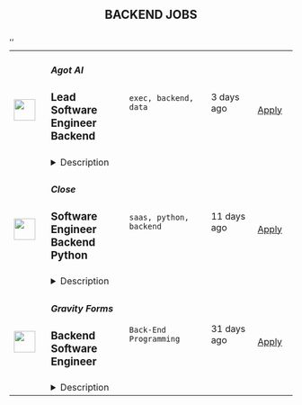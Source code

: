 <div align="center"><h2>BACKEND JOBS</h2></div><table><tr>
                <td width="100" height="100" rowspan="2">
                    <img src="https://remoteOK.com/assets/img/jobs/434fbaf355065532c1ed1205879599611659127020.png" width="38px" height="auto">
                </td>
                <td width="300">
                    <h5>Agot AI</h5>
                    <h3>
					Lead Software Engineer Backend				</h3>
                </td>
                <td width="300">
                    <code>exec, backend, data</code>
                </td>
                <td width="200">
                <text>3 days ago</text>
                </td>
                <td width="100" rowspan="2">
                <a href="https://remoteOK.com/jobs/111854" align="right" target="_blank">Apply</a>
                </td>
            </tr>
            <tr>
                <td colspan="3">
                <details><summary>Description</summary>
                <p>Agot is a leading AI startup that is changing the way the worldâs largest restaurant brands serve customers. Our technology is on the cutting-edge of computer vision, deep learning, and AI. Weâve raised $14M in seed funding to solve some of the most difficult and prevalent problems in the food industry. And we have pilots with the most recognized restaurant brands in the world, many who are invested in us.</p><p>Our Engineering team is building a scalable, edge-based AI product already deployed in many locations around the world. Weâre looking for seasoned Backend Engineers to lead the charge on scalable, beautiful architecture and services. Some of the tools we use right now include Python, Docker, Kubernetes, Rust, and more. We are a distributed team, and open to hiring the right person anywhere in the world.</p><p>Â What youâll be doing:</p><ul><li>Build and maintain backend services in Python (or the right language of your suggestion)</li><li>Build backend apps handling petabytes of video data</li><li>Lead architectural decisions around our overall services-oriented architecture</li><li>Define new services, their boundaries, and cross-service components (such as shared memory stores, message brokers i.e. RabbitMQ, etc.)</li><li>Improve tooling, testing, automation to ensure production-quality backend deployments</li></ul><p>You may be a good fit if you:</p><ul><li>Have 5+ years of experience writing and maintaining backend services</li><li>Experience with AWS and its tools</li><li>Worked in some of the following languages: Python, Golang, C/C++, Rust, Elixir, etc.</li><li>Work cross-functionally and interface with customers or vendors</li><li>Are comfortable with Linux / Unix environments</li><li>Led teams of other engineers before as a manager or team lead</li></ul><p>Benefits:</p><ul><li>Competitive compensation</li><li>Flexible remote work</li><li>Unlimited PTO</li><li>Comprehensive medical / dental / vision insurance in the US</li><li>Free office lunches</li><li>Fitness / gym benefit</li></ul>
                </details>
                </td>
            </tr>,<tr>
                <td width="100" height="100" rowspan="2">
                    <img src="https://remoteOK.com/assets/img/jobs/aeef17890bda45d9840586a9ceaead701658443082.png" width="38px" height="auto">
                </td>
                <td width="300">
                    <h5>Close</h5>
                    <h3>
					Software Engineer Backend Python				</h3>
                </td>
                <td width="300">
                    <code>saas, python, backend</code>
                </td>
                <td width="200">
                <text>11 days ago</text>
                </td>
                <td width="100" rowspan="2">
                <a href="https://remoteOK.com/jobs/111744" align="right" target="_blank">Apply</a>
                </td>
            </tr>
            <tr>
                <td colspan="3">
                <details><summary>Description</summary>
                <h2><strong>About Us</strong></h2><div>AtÂ <a class="postings-link" href="https://close.com/">Close</a>, we're building the sales communication platform of the future. With our roots as the very first sales CRM to include built-in calling, we're leading the industry toward eliminating manual processes and helping companies to close more deals(faster). Since our founding in 2013, we've grown to become a profitable, 100% globally distributed team of 50+ high-performing, happy people that are dedicated to building a product our customers love.</div><div><br /></div><div>Our backendÂ <a class="postings-link" href="https://stackshare.io/close-crm/close">tech stack</a>Â currently consists of Python Flask web apps with ourÂ <a class="postings-link" href="https://github.com/closeio/tasktiger">TaskTiger</a>Â scheduler handling many of the backend asynchronous task processing chores. Our data stores include MongoDB, Postgres, Elasticsearch, and Redis. The underlying infrastructure runs on AWS using a combination of managed services like RDS and ElasticCache and non-managed services running on EC2 instances. All of our compute runs through CI/CD pipelines that build Docker images, run automated tests and deploy to our Kubernetes clusters. Our backend primarily serves a well-documentedÂ <a class="postings-link" href="https://developer.close.com/">public API</a>Â that our front-end JavaScript app consumes. Our infrastructure is heavily automated using AWS tools, Terraform, and Ansible.</div><div><br /></div><div>We open sourcing our code and ideas on <a class="postings-link" href="https://github.com/closeio">our GitHub</a> and on <a class="postings-link" href="https://making.close.com/">The Making of Close</a>, our behind-the-scenes Product &amp; Engineering blog.Check out our projects like <u><a class="postings-link" href="https://github.com/closeio/socketshark">SocketShark</a></u>, <u><a class="postings-link" href="https://github.com/closeio/tasktiger">TaskTiger</a></u>,<u><a class="postings-link" href="https://github.com/closeio/limitlion">LimitLion</a></u> and <u><a class="postings-link" href="https://github.com/closeio/ciso8601">ciso8601</a></u>.</div><div><br /></div><div><br /></div><h2><strong>About You</strong></h2><div>We're looking for an experienced full-time (or part-time) Software Engineer to join our engineering team. Someone who has a solid understanding of web technologies and wants to help design, implement, launch, and scale major systems and user-facing features.</div><div><br /></div><div>You should have senior level experience (~5 years) building modern back-end systems, with at least 3 years of that experience using Python.</div><div><br /></div><div>You have hands on production experience woking with MongoDB, PostgreSQL, Elasticsearch, or similar data stores. You have significant experience designing, scaling, debugging, and optimizing systems to make them fast and reliable. You have experience participating in code reviews and providing overall code quality suggestions to help maintain the structure and quality of the codebase. You care about the craftsmanship of the code and systems you produce.</div><div><br /></div><div>Youâre comfortable working in a fast-paced environment with a small and talented team where you're supported in your efforts to grow professionally. You are able to manage your time well, communicate effectively and collaborate in a fully distributed team.</div><div><br /></div><div>You are located in an American or European time zone.</div><div><br /></div><div><br /></div><div><strong>Bonus points if you have...</strong></div><div><ul><li>Contributed open source code related to our tech stack</li><li>Led small project teams building and launching features</li><li>Built B2B SaaS products</li><li>Experience with sales or sales tools</li></ul><p>Â </p><h2><strong>Come help us with projects like...</strong></h2><ul><li>Conceiving, designing, building, and launching new user-facing features</li><li>Improving the performance and scalability of our GraphQL and <a class="postings-link" href="https://developer.close.com/">REST</a> API.</li><li>Improving how we <a class="postings-link" href="https://close.com/emailing/">sync</a> millions of sales emails and calendar events each month</li><li>Working with Twilio's API, WebSockets, and WebRTC to improve our <a class="postings-link" href="https://close.com/calling/">calling features</a></li><li>Building user-facing analytics features that provide actionable insights based on sales activity data</li><li>Improving our Elasticsearch-backed powerful <a class="postings-link" href="https://close.com/search/">search features</a></li><li>Improving our internal messaging infrastructure using streaming technologies like Kafka and RedisÂ </li><li>Building new and enhancing existing integrations with other SaaS platforms like Googleâs G Suite, Zapier, and Web Conferencing providers</li></ul><p>Â </p><h2><strong>Why work with us?</strong></h2><ul><li><a class="postings-link" href="https://www.youtube.com/watch?v=ZbyGnLhtj0o&amp;feature=youtu.be">Culture video</a>Â ð</li><li>100% remote companyÂ <em>(we believe in trust and autonomy)</em></li><li>Choose between working 5 days/wk (standard full-time) or 4 days/wk @ 80% pay</li><li><a class="postings-link" href="https://www.youtube.com/watch?v=gKjyXMz-q-Q&amp;feature=youtu.be">Annual team retreats</a>Â âï¸</li><li>Quarterly virtual summits</li><li>5 weeks PTO + Winter Holiday Break</li><li>2 additional PTO days every year with the company</li><li>1 month paid sabbatical every 5 years</li><li>Co-working stipend</li><li>Paid parental leave</li><li>Medical, Dental, Vision with HSA option (US residents)</li><li>401k matching at 6% (US residents)</li><li>Dependent care FSA (US residents)</li><li>Contributor toÂ <a class="postings-link" href="https://stripe.com/climate">Stripe's climate</a>Â initiativeÂ ðâ¤ï¸Â </li><li><a class="postings-link" href="https://close.io/about/">Our story and team</a>Â ð</li></ul><p>Â </p><div>At Close, everyone has a voice. We encourage transparency and practice a mature approach to the work-place. In general, we donât have strict policies, we have guidelines. Work/life harmony is an important part of our business - we believe you bring your best to work when you practice self-care (whatever that looks like for you).Â Â </div><div><br /></div><div>We come from 16 countries located in 5 of the 7 continents -- looking at you Antarctica and Australia ;-) â¦.. Weâre a collection of talented humans rich in diverse backgrounds, lifestyles, and cultures. Every year we meet up somewhere around the world to spend time with one another. These gatherings are an opportunity to strengthen the social fiber of our global community.</div><div><br /></div><div>Our team is growing in more ways than one - weâve recently launched 17 babies (and counting!). Unanimously, our favorite and most impactful value is âBuild a house you want to live in.â We strive to make decisions that are authentic for our people and help our customers become more successful.</div><div><br /></div><div><em>Our application process was designed to promote equitable and unbiased hiring practices. We ask a small series of questions that are similar to what would be asked in the first interview. This helps us learn more about you right from the start so please be sure to answer each question thoughtfully. Each application will receive two screens by two different reviewers. Regardless of fit, you will hear back from us letting you know if we'll be moving forward.</em></div></div>
                </details>
                </td>
            </tr>,<tr>
                <td width="100" height="100" rowspan="2">
                    <img src="https://weworkremotely.com/assets/IsotypeV2-1ebe3dd57673f3e8d02b7490bc0faaef55d6a95d3a4aaf17298bd3ed503ae7fe.svg" width="38px" height="auto">
                </td>
                <td width="300">
                    <h5>Gravity Forms</h5>
                    <h3> Backend Software Engineer</h3>
                </td>
                <td width="300">
                    <code>Back-End Programming</code>
                </td>
                <td width="200">
                <text>31 days ago</text>
                </td>
                <td width="100" rowspan="2">
                <a href="https://weworkremotely.com/remote-jobs/gravity-forms-backend-software-engineer" align="right" target="_blank">Apply</a>
                </td>
            </tr>
            <tr>
                <td colspan="3">
                <details><summary>Description</summary>
                

<p>
  <strong>Headquarters:</strong> Virginia Beach, VA
    <br /><strong>URL:</strong> <a href="https://gravityforms.com">https://gravityforms.com</a>
</p>

<div>
<br>Rocketgenius, Inc. is looking for a full-time remote Backend Software Engineer.<br><br>
</div><div>
<br>The Development &amp; Operations Team is a team focused on building the applications and tooling that make our business go. We manage all the underlying infrastructure and software that drives our Licensing, Products, Commerce and more. You’ll be collaborating with an awesome team working on large scale applications and data problems. <br><br>
</div><div>
<strong><br>What You’ll Do<br></strong><br>
</div><div>Reporting to our Director of Operations your responsibility will be to build and maintain Rocketgenius Internal tooling and products. The work entails:</div><ul>
<li>Collaborating with the team members to brainstorm solutions to engineering challenges.</li>
<li>Prototyping and iterating on features alongside your team members.</li>
<li>Writing readable, secure, accessible, testable, standards-compliant code.</li>
<li>Keeping your teammates informed of your tasks and progress in regular Zoom calls, Slack and project management tools.</li>
<li>Attend and participate in regular weekly scrum meetings.</li>
<li>Fixing bugs and liaising with other team contacts.</li>
<li>Code review the work of other team members and give clear and kind feedback.</li>
<li>Help to build new and improve existing applications, internal tools, processes, and standards.</li>
<li>Write automated tests and adjust existing tests.</li>
<li>Collaborate across teams to build features or fix issues.</li>
<li>Contributing technical details to documentation.<br><br>
</li>
</ul><div><strong><br>Is This You?</strong></div><ul>
<li>You have 2+ years experience writing PHP on production web applications</li>
<li>You have 3+ years experience writing WordPress Plugins/Themes</li>
<li>Familiar with Modern PHP (ex: autoloading, dependency management, dependency injection, templating libraries, automated testing, OOP, and/or frameworks like Symfony or Laravel, etc.)</li>
<li>You have general knowledge and experience with MySQL</li>
<li>You think about the security implications of your code, and escaping and sanitizing are second-nature to you.</li>
<li>You use Linters, because they make you a better engineer.</li>
<li>You are self-driven and can work remotely with little-to-no supervision.</li>
<li>You consider yourself a strong team player with great communication skills and you enjoy working on an agile team.</li>
<li>You regard maintainability and usability higher than architectural perfection.</li>
<li>You're comfortable with all the layers of technologies that are required to build and run a modern complex WordPress/PHP application. However, you know where your strengths lie, and you still get excited by the idea of learning whatever comes next.</li>
<li>You're very comfortable writing and speaking in English with colleagues and customers.</li>
<li>You're available to work remotely within US business hours.<br><br>
</li>
</ul><div><strong><br>Bonus Points</strong></div><ul>
<li>You've already figured out solutions to the challenges of remote working.</li>
<li>Some experience with Gravity Forms.</li>
<li>Some experience with Modern JavaScript</li>
<li>Some experience implementing and writing tests</li>
<li>Some DevOps experience<br><br>
</li>
</ul><div><strong><br>The Process</strong></div><ul>
<li>A brief series of emails and or Slack chats.</li>
<li>A short video call to meet the Director of Development &amp; Operations.</li>
<li>A brief paid trial project lasting between 1-2 weeks, depending on your availability, which will give us the opportunity to see what it’s like working together.</li>
<li>A formal offer.<br><br>
</li>
</ul><div><strong><br>Working For Us</strong></div><ul>
<li>Work-life balance is important to us so we encourage flexible working hours whenever possible so you can find an equilibrium that allows you to prioritize both your personal life and your career. If you need to go to a doctor's appointment or take time to care for a sick child, we don't expect you to make up that time. If your personal responsibilities require you to work irregular hours, that's fine as long as you communicate your availability to your teammates.</li>
<li>Paid Time Off: Our flexible PTO policy (no set number of days per year) is designed to place trust in your judgment, and help you get away when possible and handle life events. Recharge your batteries to be at your best!</li>
<li>Health Insurance: For US-based employees, we offer medical, dental, and vision coverage for you, your spouse and dependents, and we will pay 100% of your premiums. That’s right, the lot!</li>
<li>Retirement: we provide you a mechanism to invest in your future self, and will provide company contributions as well.</li>
<li>Rocketgenius (the makers of Gravity Forms) is committed to creating a diverse environment and is proud to be an equal opportunity employer. All qualified applicants will receive consideration for employment without regard to race, color, religion, gender, gender identity or expression, sexual orientation, national origin, genetics, disability, age, or veteran status.<br><br>
</li>
</ul>

<p><strong>To apply:</strong> <a href="https://weworkremotely.com/remote-jobs/gravity-forms-backend-software-engineer">https://weworkremotely.com/remote-jobs/gravity-forms-backend-software-engineer</a></p>

                </details>
                </td>
            </tr></table>
